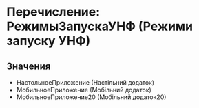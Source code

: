 ﻿# Перечисление: РежимыЗапускаУНФ (Режими запуску УНФ)

## Значения

- НастольноеПриложение (Настільний додаток)
- МобильноеПриложение (Мобільний додаток)
- МобильноеПриложение20 (Мобільний додаток20)

